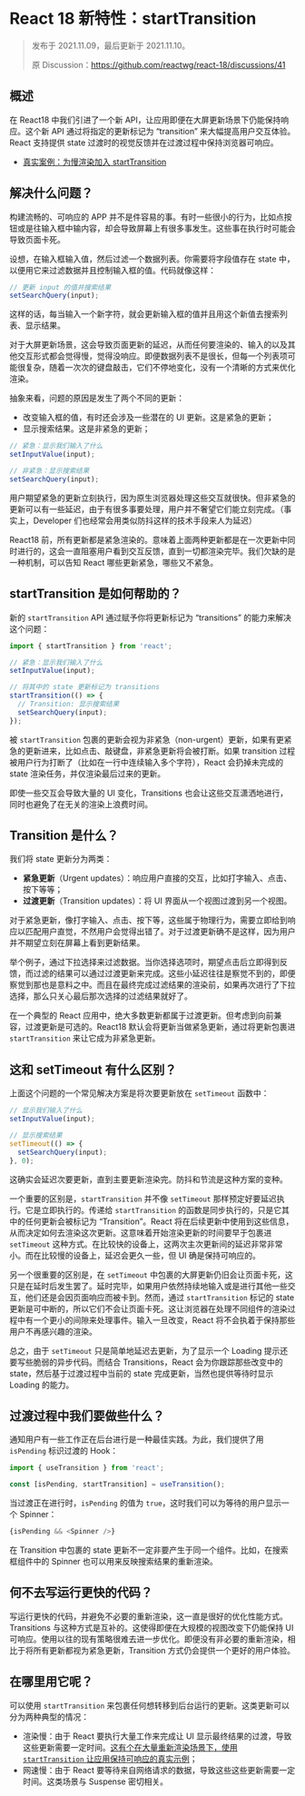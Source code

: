 # React 18 新特性：startTransition

> 发布于 2021.11.09，最后更新于 2021.11.10。
>
> 原 Discussion：https://github.com/reactwg/react-18/discussions/41

## 概述

在 React18 中我们引进了一个新 API，让应用即便在大屏更新场景下仍能保持响应。这个新 API 通过将指定的更新标记为 “transition” 来大幅提高用户交互体验。React 支持提供 state 过渡时的视觉反馈并在过渡过程中保持浏览器可响应。

* [真实案例：为慢渲染加入 startTransition](https://github.com/reactwg/react-18/discussions/65)

## 解决什么问题？

构建流畅的、可响应的 APP 并不是件容易的事。有时一些很小的行为，比如点按钮或是往输入框中输内容，却会导致屏幕上有很多事发生。这些事在执行时可能会导致页面卡死。

设想，在输入框输入值，然后过滤一个数据列表。你需要将字段值存在 state 中，以便用它来过滤数据并且控制输入框的值。代码就像这样：

```js
// 更新 input 的值并搜索结果
setSearchQuery(input);
```

这样的话，每当输入一个新字符，就会更新输入框的值并且用这个新值去搜索列表、显示结果。

对于大屏更新场景，这会导致页面更新的延迟，从而任何要渲染的、输入的以及其他交互形式都会觉得慢，觉得没响应。即便数据列表不是很长，但每一个列表项可能很复杂，随着一次次的键盘敲击，它们不停地变化，没有一个清晰的方式来优化渲染。

抽象来看，问题的原因是发生了两个不同的更新：

* 改变输入框的值，有时还会涉及一些潜在的 UI 更新。这是紧急的更新；
* 显示搜索结果。这是非紧急的更新；

```js
// 紧急：显示我们输入了什么
setInputValue(input);

// 非紧急：显示搜索结果
setSearchQuery(input);
```

用户期望紧急的更新立刻执行，因为原生浏览器处理这些交互就很快。但非紧急的更新可以有一些延迟，由于有很多事要处理，用户并不奢望它们能立刻完成。（事实上，Developer 们也经常会用类似防抖这样的技术手段来人为延迟）

React18 前，所有更新都是紧急渲染的。意味着上面两种更新都是在一次更新中同时进行的，这会一直阻塞用户看到交互反馈，直到一切都渲染完毕。我们欠缺的是一种机制，可以告知 React 哪些更新紧急，哪些又不紧急。

## startTransition 是如何帮助的？

新的 `startTransition` API 通过赋予你将更新标记为 “transitions” 的能力来解决这个问题：

```js
import { startTransition } from 'react';

// 紧急：显示我们输入了什么
setInputValue(input);

// 将其中的 state 更新标记为 transitions
startTransition(() => {
  // Transition: 显示搜索结果
  setSearchQuery(input);
});
```

被 `startTransition` 包裹的更新会视为非紧急（non-urgent）更新，如果有更紧急的更新进来，比如点击、敲键盘，非紧急更新将会被打断。如果 transition 过程被用户行为打断了（比如在一行中连续输入多个字符），React 会扔掉未完成的 state 渲染任务，并仅渲染最后过来的更新。

即使一些交互会导致大量的 UI 变化，Transitions 也会让这些交互潇洒地进行，同时也避免了在无关的渲染上浪费时间。

## Transition 是什么？

我们将 state 更新分为两类：

* **紧急更新**（Urgent updates）：响应用户直接的交互，比如打字输入、点击、按下等等；
* **过渡更新**（Transition updates）：将 UI 界面从一个视图过渡到另一个视图。

对于紧急更新，像打字输入、点击、按下等，这些属于物理行为，需要立即给到响应以匹配用户直觉，不然用户会觉得出错了。对于过渡更新确不是这样，因为用户并不期望立刻在屏幕上看到更新结果。

举个例子，通过下拉选择来过滤数据。当你选择选项时，期望点击后立即得到反馈，而过滤的结果可以通过过渡更新来完成。这些小延迟往往是察觉不到的，即便察觉到那也是意料之中。而且在最终完成过滤结果的渲染前，如果再次进行了下拉选择，那么只关心最后那次选择的过滤结果就好了。

在一个典型的 React 应用中，绝大多数更新都属于过渡更新。但考虑到向前兼容，过渡更新是可选的。React18 默认会将更新当做紧急更新，通过将更新包裹进 `startTransition` 来让它成为非紧急更新。

## 这和 setTimeout 有什么区别？

上面这个问题的一个常见解决方案是将次要更新放在 `setTimeout` 函数中：

```js
// 显示我们输入了什么
setInputValue(input);

// 显示搜索结果
setTimeout(() => {
  setSearchQuery(input);
}, 0);
```

这确实会延迟次要更新，直到主要更新渲染完。防抖和节流是这种方案的变种。

一个重要的区别是，`startTransition` 并不像 `setTimeout` 那样预定好要延迟执行。它是立即执行的。传递给 `startTransition` 的函数是同步执行的，只是它其中的任何更新会被标记为 “Transition”。React 将在后续更新中使用到这些信息，从而决定如何去渲染这次更新。这意味着开始渲染更新的时间要早于包裹进 `setTimeout` 这种方式。在比较快的设备上，这两次主次更新间的延迟非常非常小。而在比较慢的设备上，延迟会更久一些，但 UI 确是保持可响应的。

另一个很重要的区别是，在 `setTimeout` 中包裹的大屏更新仍旧会让页面卡死，这只是在延时后发生罢了。延时完毕，如果用户依然持续地输入或是进行其他一些交互，他们还是会因页面响应而被卡到。然而，通过 `startTransition` 标记的 state 更新是可中断的，所以它们不会让页面卡死。这让浏览器在处理不同组件的渲染过程中有一个更小的间隙来处理事件。输入一旦改变，React 将不会执着于保持那些用户不再感兴趣的渲染。

总之，由于 `setTimeout` 只是简单地延迟去更新，为了显示一个 Loading 提示还要写些脆弱的异步代码。而结合 Transitions，React 会为你跟踪那些改变中的 state，然后基于过渡过程中当前的 state 完成更新，当然也提供等待时显示 Loading 的能力。

## 过渡过程中我们要做些什么？

通知用户有一些工作正在后台进行是一种最佳实践。为此，我们提供了用 `isPending` 标识过渡的 Hook：

```js
import { useTransition } from 'react';

const [isPending, startTransition] = useTransition();
```

当过渡正在进行时，`isPending` 的值为 `true`，这时我们可以为等待的用户显示一个 Spinner：

```js
{isPending && <Spinner />}
```

在 Transition 中包裹的 state 更新不一定非要产生于同一个组件。比如，在搜索框组件中的 Spinner 也可以用来反映搜索结果的重新渲染。

## 何不去写运行更快的代码？

写运行更快的代码，并避免不必要的重新渲染，这一直是很好的优化性能方式。Transitions 与这种方式是互补的。这使得即便在大规模的视图改变下仍能保持 UI 可响应。使用以往的现有策略很难去进一步优化。即便没有非必要的重新渲染，相比于将所有更新都视为紧急更新，Transition 方式仍会提供一个更好的用户体验。

## 在哪里用它呢？

可以使用 `startTransition` 来包裹任何想转移到后台运行的更新。这类更新可以分为两种典型的情况：

* 渲染慢：由于 React 要执行大量工作来完成让 UI 显示最终结果的过渡，导致这些更新需要一定时间。[这有个在大量重新渲染场景下，使用 `startTransition` 让应用保持可响应的真实示例](https://github.com/reactwg/react-18/discussions/65)；
* 网速慢：由于 React 要等待来自网络请求的数据，导致这些这些更新需要一定时间。这类场景与 Suspense 密切相关。
